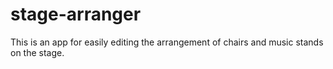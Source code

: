 # stage-arranger
This is an app for easily editing the arrangement of chairs and music stands on the stage.
